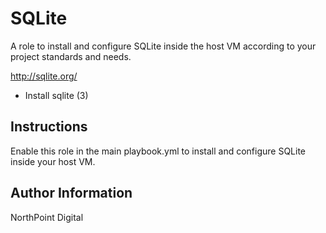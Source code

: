 # SQLite

A role to install and configure SQLite inside the host VM according to your project standards and needs.

http://sqlite.org/

* Install sqlite (3)

## Instructions

Enable this role in the main playbook.yml to install and configure SQLite inside your host VM.

## Author Information

NorthPoint Digital
